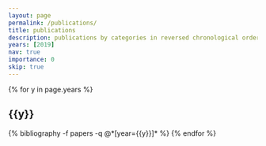 ```yaml
---
layout: page
permalink: /publications/
title: publications
description: publications by categories in reversed chronological order. generated by jekyll-scholar.
years: [2019]
nav: true
importance: 0
skip: true
---
```


<div class="publications">

{% for y in page.years %}
  <h2 class="year">{{y}}</h2>
  {% bibliography -f papers -q @*[year={{y}}]* %}
{% endfor %}

</div>
